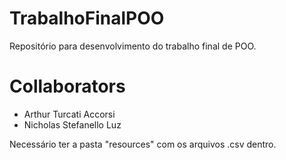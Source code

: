 # TrabalhoFinalPOO

Repositório para desenvolvimento do trabalho final de POO.

<h1>Collaborators</h1>

- Arthur Turcati Accorsi
- Nicholas Stefanello Luz

<p>Necessário ter a pasta "resources" com os arquivos .csv dentro.</p>